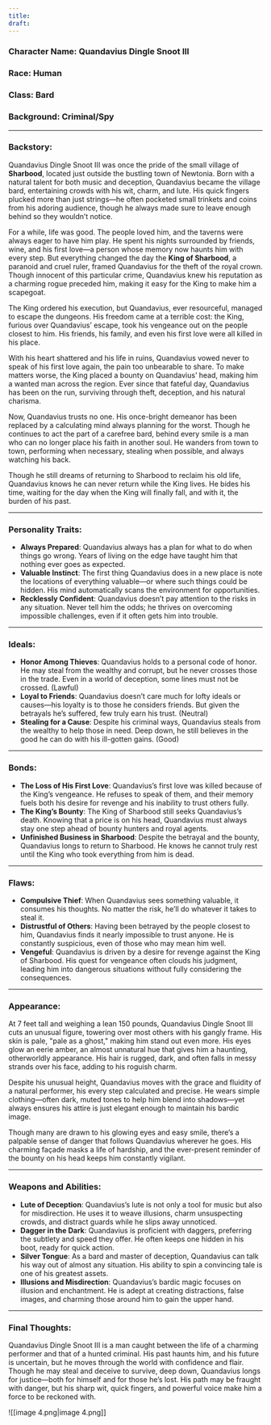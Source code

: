 ```yaml
---
title: 
draft:
---
```

### **Character Name**: Quandavius Dingle Snoot III

### **Race**: Human

### **Class**: Bard

### **Background**: Criminal/Spy

---

### **Backstory**:

Quandavius Dingle Snoot III was once the pride of the small village of **Sharbood**, located just outside the bustling town of Newtonia. Born with a natural talent for both music and deception, Quandavius became the village bard, entertaining crowds with his wit, charm, and lute. His quick fingers plucked more than just strings—he often pocketed small trinkets and coins from his adoring audience, though he always made sure to leave enough behind so they wouldn’t notice.

For a while, life was good. The people loved him, and the taverns were always eager to have him play. He spent his nights surrounded by friends, wine, and his first love—a person whose memory now haunts him with every step. But everything changed the day the **King of Sharbood**, a paranoid and cruel ruler, framed Quandavius for the theft of the royal crown. Though innocent of this particular crime, Quandavius knew his reputation as a charming rogue preceded him, making it easy for the King to make him a scapegoat.

The King ordered his execution, but Quandavius, ever resourceful, managed to escape the dungeons. His freedom came at a terrible cost: the King, furious over Quandavius’ escape, took his vengeance out on the people closest to him. His friends, his family, and even his first love were all killed in his place.

With his heart shattered and his life in ruins, Quandavius vowed never to speak of his first love again, the pain too unbearable to share. To make matters worse, the King placed a bounty on Quandavius’ head, making him a wanted man across the region. Ever since that fateful day, Quandavius has been on the run, surviving through theft, deception, and his natural charisma.

Now, Quandavius trusts no one. His once-bright demeanor has been replaced by a calculating mind always planning for the worst. Though he continues to act the part of a carefree bard, behind every smile is a man who can no longer place his faith in another soul. He wanders from town to town, performing when necessary, stealing when possible, and always watching his back.

Though he still dreams of returning to Sharbood to reclaim his old life, Quandavius knows he can never return while the King lives. He bides his time, waiting for the day when the King will finally fall, and with it, the burden of his past.

---

### **Personality Traits**:

- **Always Prepared**: Quandavius always has a plan for what to do when things go wrong. Years of living on the edge have taught him that nothing ever goes as expected.
- **Valuable Instinct**: The first thing Quandavius does in a new place is note the locations of everything valuable—or where such things could be hidden. His mind automatically scans the environment for opportunities.
- **Recklessly Confident**: Quandavius doesn’t pay attention to the risks in any situation. Never tell him the odds; he thrives on overcoming impossible challenges, even if it often gets him into trouble.

---

### **Ideals**:

- **Honor Among Thieves**: Quandavius holds to a personal code of honor. He may steal from the wealthy and corrupt, but he never crosses those in the trade. Even in a world of deception, some lines must not be crossed. (Lawful)
- **Loyal to Friends**: Quandavius doesn’t care much for lofty ideals or causes—his loyalty is to those he considers friends. But given the betrayals he’s suffered, few truly earn his trust. (Neutral)
- **Stealing for a Cause**: Despite his criminal ways, Quandavius steals from the wealthy to help those in need. Deep down, he still believes in the good he can do with his ill-gotten gains. (Good)

---

### **Bonds**:

- **The Loss of His First Love**: Quandavius’s first love was killed because of the King’s vengeance. He refuses to speak of them, and their memory fuels both his desire for revenge and his inability to trust others fully.
- **The King’s Bounty**: The King of Sharbood still seeks Quandavius’s death. Knowing that a price is on his head, Quandavius must always stay one step ahead of bounty hunters and royal agents.
- **Unfinished Business in Sharbood**: Despite the betrayal and the bounty, Quandavius longs to return to Sharbood. He knows he cannot truly rest until the King who took everything from him is dead.

---

### **Flaws**:

- **Compulsive Thief**: When Quandavius sees something valuable, it consumes his thoughts. No matter the risk, he’ll do whatever it takes to steal it.
- **Distrustful of Others**: Having been betrayed by the people closest to him, Quandavius finds it nearly impossible to trust anyone. He is constantly suspicious, even of those who may mean him well.
- **Vengeful**: Quandavius is driven by a desire for revenge against the King of Sharbood. His quest for vengeance often clouds his judgment, leading him into dangerous situations without fully considering the consequences.

---

### **Appearance**:

At 7 feet tall and weighing a lean 150 pounds, Quandavius Dingle Snoot III cuts an unusual figure, towering over most others with his gangly frame. His skin is pale, "pale as a ghost," making him stand out even more. His eyes glow an eerie amber, an almost unnatural hue that gives him a haunting, otherworldly appearance. His hair is rugged, dark, and often falls in messy strands over his face, adding to his roguish charm.

Despite his unusual height, Quandavius moves with the grace and fluidity of a natural performer, his every step calculated and precise. He wears simple clothing—often dark, muted tones to help him blend into shadows—yet always ensures his attire is just elegant enough to maintain his bardic image.

Though many are drawn to his glowing eyes and easy smile, there’s a palpable sense of danger that follows Quandavius wherever he goes. His charming façade masks a life of hardship, and the ever-present reminder of the bounty on his head keeps him constantly vigilant.

---

### **Weapons and Abilities**:

- **Lute of Deception**: Quandavius’s lute is not only a tool for music but also for misdirection. He uses it to weave illusions, charm unsuspecting crowds, and distract guards while he slips away unnoticed.
- **Dagger in the Dark**: Quandavius is proficient with daggers, preferring the subtlety and speed they offer. He often keeps one hidden in his boot, ready for quick action.
- **Silver Tongue**: As a bard and master of deception, Quandavius can talk his way out of almost any situation. His ability to spin a convincing tale is one of his greatest assets.
- **Illusions and Misdirection**: Quandavius’s bardic magic focuses on illusion and enchantment. He is adept at creating distractions, false images, and charming those around him to gain the upper hand.

---

### **Final Thoughts**:

Quandavius Dingle Snoot III is a man caught between the life of a charming performer and that of a hunted criminal. His past haunts him, and his future is uncertain, but he moves through the world with confidence and flair. Though he may steal and deceive to survive, deep down, Quandavius longs for justice—both for himself and for those he’s lost. His path may be fraught with danger, but his sharp wit, quick fingers, and powerful voice make him a force to be reckoned with.

![[image 4.png|image 4.png]]